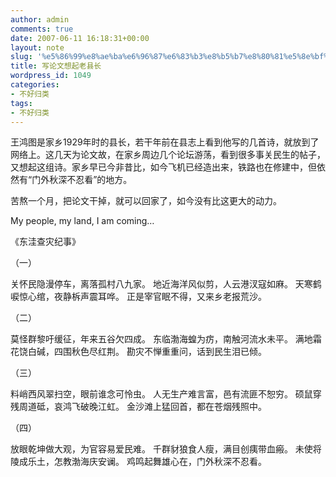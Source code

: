 ```yaml
---
author: admin
comments: true
date: 2007-06-11 16:18:31+00:00
layout: note
slug: '%e5%86%99%e8%ae%ba%e6%96%87%e6%83%b3%e8%b5%b7%e8%80%81%e5%8e%bf%e9%95%bf'
title: 写论文想起老县长
wordpress_id: 1049
categories:
- 不好归类
tags:
- 不好归类
---
```


王鸿图是家乡1929年时的县长，若干年前在县志上看到他写的几首诗，就放到了网络上。这几天为论文故，在家乡周边几个论坛游荡，看到很多事关民生的帖子，又想起这组诗。家乡早已今非昔比，如今飞机已经造出来，铁路也在修建中，但依然有“门外秋深不忍看”的地方。

苦熬一个月，把论文干掉，就可以回家了，如今没有比这更大的动力。

My people, my land, I am coming…

《东洼查灾纪事》

（一）

关怀民隐漫停车，离落孤村八九家。
地近海洋风似剪，人云港汊寇如麻。
天寒鹤唳惊心绾，夜静柝声震耳哗。
正是宰官眠不得，又来乡老报荒沙。

（二）

莫怪群黎吁缓征，年来五谷欠四成。
东临渤海蝗为疠，南触河流水未平。
满地霜花饶白碱，四围秋色尽红荆。
勘灾不惮重重问，话到民生泪已倾。

（三）

料峭西风翠扫空，眼前谁念可怜虫。
人无生产难言富，邑有流匪不恕穷。
硕鼠穿残周道砥，哀鸿飞破晚江虹。
金沙滩上猛回首，都在苍烟残照中。

（四）

放眼乾坤做大观，为官容易爱民难。
千群豺狼食人瘦，满目创痍带血瘢。
未使将陵成乐土，怎教渤海庆安谰。
鸡鸣起舞雄心在，门外秋深不忍看。

